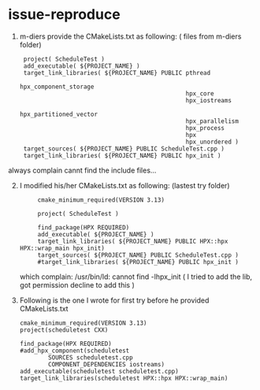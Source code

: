 # issue-reproduce

1. m-diers provide the CMakeLists.txt as following: ( files from m-diers folder)

        project( ScheduleTest )
        add_executable( ${PROJECT_NAME} )
        target_link_libraries( ${PROJECT_NAME} PUBLIC pthread
                                                      hpx_component_storage
                                                      hpx_core
                                                      hpx_iostreams
                                                      hpx_partitioned_vector
                                                      hpx_parallelism
                                                      hpx_process
                                                      hpx
                                                      hpx_unordered )
        target_sources( ${PROJECT_NAME} PUBLIC ScheduleTest.cpp )
        target_link_libraries( ${PROJECT_NAME} PUBLIC hpx_init )
      
  always complain cannt find the include files...
  
  2. I modified his/her CMakeLists.txt as following:  (lastest try folder)
  
              cmake_minimum_required(VERSION 3.13)

              project( ScheduleTest )

              find_package(HPX REQUIRED)
              add_executable( ${PROJECT_NAME} )
              target_link_libraries( ${PROJECT_NAME} PUBLIC HPX::hpx HPX::wrap_main hpx_init)
              target_sources( ${PROJECT_NAME} PUBLIC ScheduleTest.cpp )
              #target_link_libraries( ${PROJECT_NAME} PUBLIC hpx_init )
              
     which complain:   /usr/bin/ld: cannot find -lhpx_init ( I tried to add the lib, got permission decline to add this )
     
 3. Following is the one I wrote for first try before he provided CMakeLists.txt
 
        cmake_minimum_required(VERSION 3.13)
        project(scheduletest CXX)

        find_package(HPX REQUIRED)
        #add_hpx_component(scheduletest
                SOURCES scheduletest.cpp
                COMPONENT_DEPENDENCIES iostreams)
        add_executable(scheduletest scheduletest.cpp)
        target_link_libraries(scheduletest HPX::hpx HPX::wrap_main)
       
